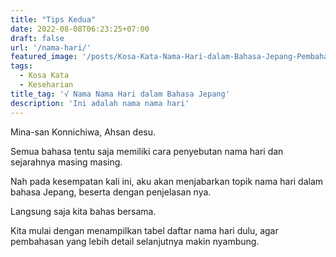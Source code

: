 ```yaml
---
title: "Tips Kedua"
date: 2022-08-08T06:23:25+07:00
draft: false
url: '/nama-hari/'
featured_image: '/posts/Kosa-Kata-Nama-Hari-dalam-Bahasa-Jepang-Pembahasan-Lengkap.jpg'
tags:
  - Kosa Kata
  - Keseharian
title_tag: '√ Nama Nama Hari dalam Bahasa Jepang'
description: 'Ini adalah nama nama hari'
---
```


Mina-san Konnichiwa, Ahsan desu.

Semua bahasa tentu saja memiliki cara penyebutan nama hari dan sejarahnya masing masing.

Nah pada kesempatan kali ini, aku akan menjabarkan topik nama hari dalam bahasa Jepang, beserta dengan penjelasan nya.

Langsung saja kita bahas bersama.

Kita mulai dengan menampilkan tabel daftar nama hari dulu, agar pembahasan yang lebih detail selanjutnya makin nyambung.